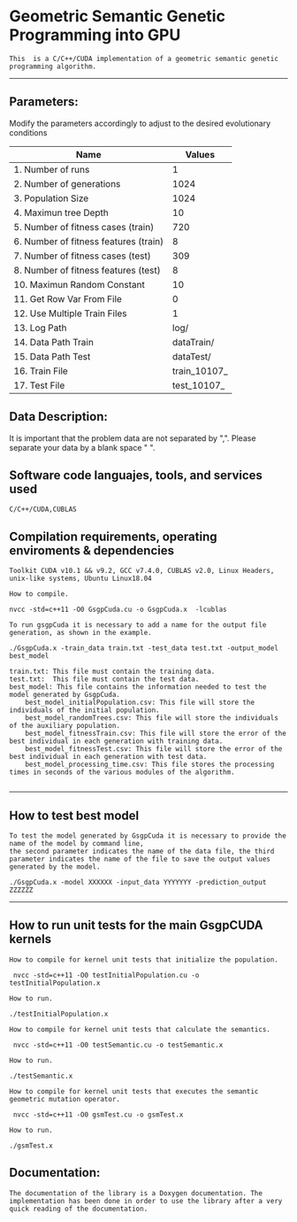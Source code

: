 # Geometric Semantic Genetic Programming into GPU
```
This  is a C/C++/CUDA implementation of a geometric semantic genetic programming algorithm.
```
***
## Parameters:  

Modify the parameters accordingly to adjust to the desired evolutionary conditions

| Name     								| Values   |
| -------- 								| -------- |
|1.  Number of runs						| 1
|2.  Number of generations				| 1024
|3.  Population Size					| 1024
|4.  Maximun tree Depth					| 10
|5.  Number of fitness cases (train)	| 720
|6.  Number of fitness features (train)	| 8
|7.  Number of fitness cases (test)		| 309
|8.  Number of fitness features (test)	| 8
|10. Maximun Random Constant			| 10
|11. Get Row Var From File              | 0
|12. Use Multiple Train Files           | 1
|13. Log Path                           | log/
|14. Data Path Train                    | dataTrain/
|15. Data Path Test                     | dataTest/
|16. Train File                         | train_10107_
|17. Test File                          | test_10107_

## Data Description:  
It is important that the problem data are not separated by ",". Please separate your data by a blank space " ".

## Software code languajes, tools, and services used
```
C/C++/CUDA,CUBLAS
```
## Compilation requirements, operating enviroments & dependencies 
```
Toolkit CUDA v10.1 && v9.2, GCC v7.4.0, CUBLAS v2.0, Linux Headers, unix-like systems, Ubuntu Linux18.04

How to compile.

nvcc -std=c++11 -O0 GsgpCuda.cu -o GsgpCuda.x  -lcublas

To run gsgpCuda it is necessary to add a name for the output file generation, as shown in the example.

./GsgpCuda.x -train_data train.txt -test_data test.txt -output_model best_model

train.txt: This file must contain the training data.
test.txt:  This file must contain the test data.
best_model: This file contains the information needed to test the model generated by GsgpCuda.
    best_model_initialPopulation.csv: This file will store the individuals of the initial population.
    best_model_randomTrees.csv: This file will store the individuals of the auxiliary population.
    best_model_fitnessTrain.csv: This file will store the error of the best individual in each generation with training data.
    best_model_fitnessTest.csv: This file will store the error of the best individual in each generation with test data.
    best_model_processing_time.csv: This file stores the processing times in seconds of the various modules of the algorithm. 


```
***

## How to test best model
```
To test the model generated by GsgpCuda it is necessary to provide the name of the model by command line, 
the second parameter indicates the name of the data file, the third parameter indicates the name of the file to save the output values generated by the model.

./GsgpCuda.x -model XXXXXX -input_data YYYYYYY -prediction_output ZZZZZZ

```
***

## How to run unit tests for the main GsgpCUDA kernels
```
How to compile for kernel unit tests that initialize the population.

 nvcc -std=c++11 -O0 testInitialPopulation.cu -o testInitialPopulation.x

How to run.

./testInitialPopulation.x

How to compile for kernel unit tests that calculate the semantics.

 nvcc -std=c++11 -O0 testSemantic.cu -o testSemantic.x 

How to run.

./testSemantic.x 

How to compile for kernel unit tests that executes the semantic geometric mutation operator.

 nvcc -std=c++11 -O0 gsmTest.cu -o gsmTest.x

How to run.

./gsmTest.x
```
## Documentation:
```
The documentation of the library is a Doxygen documentation. The implementation has been done in order to use the library after a very quick reading of the documentation.
```
